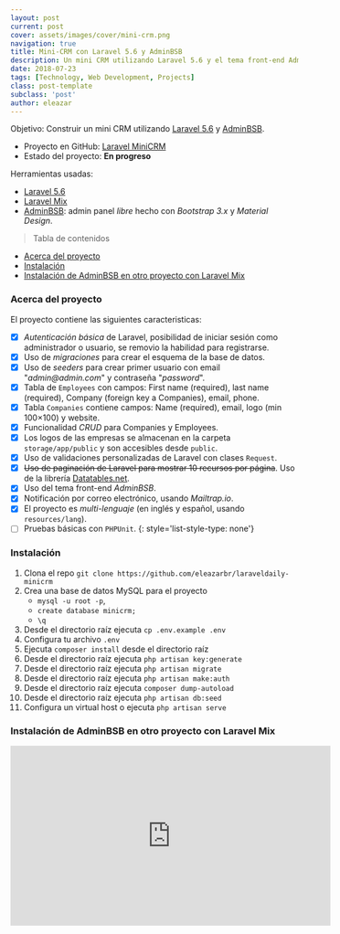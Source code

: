 ```yaml
---
layout: post
current: post
cover: assets/images/cover/mini-crm.png
navigation: true
title: Mini-CRM con Laravel 5.6 y AdminBSB
description: Un mini CRM utilizando Laravel 5.6 y el tema front-end AdminBSB.
date: 2018-07-23
tags: [Technology, Web Development, Projects]
class: post-template
subclass: 'post'
author: eleazar
---
```


Objetivo: Construir un mini CRM utilizando [Laravel 5.6](https://laravel.com/) y [AdminBSB](https://gurayyarar.github.io/AdminBSBMaterialDesign/).

* Proyecto en GitHub: [Laravel MiniCRM](https://github.com/eleazarbr/laraveldaily-minicrm)
* Estado del proyecto: **En progreso**

Herramientas usadas:

- [Laravel 5.6](https://laravel.com/)
- [Laravel Mix](https://laravel.com/docs/5.6/mix)
- [AdminBSB](https://gurayyarar.github.io/AdminBSBMaterialDesign/): admin panel _libre_ hecho con _Bootstrap 3.x_ y _Material Design_.

> Tabla de contenidos
- [Acerca del proyecto](#acerca-del-proyecto)
- [Instalación](#instalaci%C3%B3n)
- [Instalación de AdminBSB en otro proyecto con Laravel Mix](#instalaci%C3%B3n-de-adminbsb-en-otro-proyecto-con-laravel-mix)

### Acerca del proyecto

El proyecto contiene las siguientes caracteristicas:

- [x] _Autenticación básica_ de Laravel, posibilidad de iniciar sesión como administrador o usuario, se removio la habilidad para registrarse.
- [x] Uso de _migraciones_ para crear el esquema de la base de datos.
- [x] Uso de _seeders_ para crear primer usuario con email "_admin@admin.com_" y contraseña "_password_".
- [x] Tabla de `Employees` con campos: First name (required), last name (required), Company (foreign key a Companies), email, phone.
- [x] Tabla `Companies` contiene campos: Name (required), email, logo (min 100×100) y website.
- [x] Funcionalidad _CRUD_ para Companies y Employees.
- [x] Los logos de las empresas se almacenan en la carpeta `storage/app/public` y son accesibles desde `public`.
- [x] Uso de validaciones personalizadas de Laravel con clases `Request`.
- [x] ~~Uso de paginación de Laravel para mostrar 10 recursos por página~~. Uso de la librería [Datatables.net](https://datatables.net/).
- [x] Uso del tema front-end _AdminBSB_.
- [x] Notificación por correo electrónico, usando _Mailtrap.io_.
- [x] El proyecto es _multi-lenguaje_ (en inglés y español, usando `resources/lang`).
- [ ] Pruebas básicas con `PHPUnit`.
{: style='list-style-type: none'}

### Instalación

1. Clona el repo `git clone https://github.com/eleazarbr/laraveldaily-minicrm`
2. Crea una base de datos MySQL para el proyecto
	* ```mysql -u root -p```,
	* ```create database minicrm;```
	* ```\q```
3. Desde el directorio raíz ejecuta `cp .env.example .env`
4. Configura tu archivo `.env`
5. Ejecuta `composer install` desde el directorio raíz
6. Desde el directorio raíz ejecuta `php artisan key:generate`
7. Desde el directorio raíz ejecuta `php artisan migrate`
8. Desde el directorio raíz ejecuta `php artisan make:auth`
9. Desde el directorio raíz ejecuta `composer dump-autoload`
10. Desde el directorio raíz ejecuta `php artisan db:seed`
11. Configura un virtual host o ejecuta `php artisan serve`

### Instalación de AdminBSB en otro proyecto con Laravel Mix

<iframe width="560" height="315" src="https://www.youtube.com/embed/-cmCydc2YFc" frameborder="0" allow="autoplay; encrypted-media" allowfullscreen></iframe>
